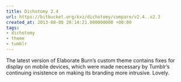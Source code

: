 ```yaml
---
title: Dichotomy 2.4
url: https://bitbucket.org/kxz/dichotomy/compare/v2.4..v2.3
created_at: 2013-08-08 20:14:21.000000000 +00:00
tags:
- dichotomy
- theme
- tumblr
---
```


The latest version of Elaborate Burn’s custom theme contains fixes for
display on mobile devices, which were made necessary by Tumblr’s
continuing insistence on making its branding more intrusive. Lovely.

